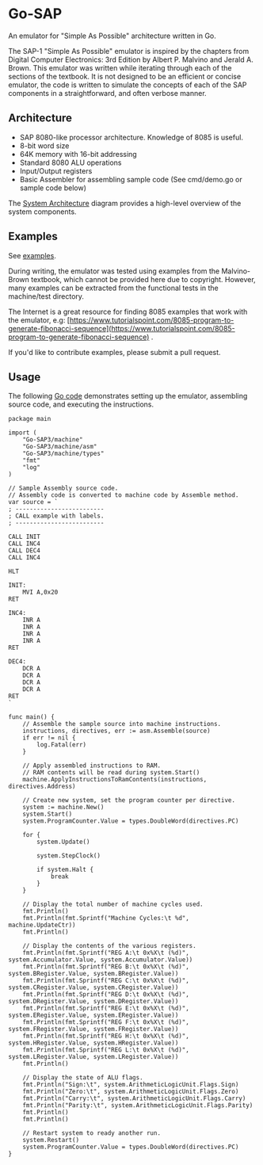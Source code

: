 # Go-SAP

An emulator for "Simple As Possible" architecture written in Go.

The SAP-1 "Simple As Possible" emulator is inspired by the chapters from Digital Computer Electronics: 3rd Edition by
Albert P. Malvino and Jerald A. Brown. This emulator was written while iterating through each of the sections of the
textbook. It is not designed to be an efficient or concise emulator, the code is written to simulate the concepts of
each of the SAP components in a straightforward, and often verbose manner.

## Architecture

- SAP 8080-like processor architecture. Knowledge of 8085 is useful.
- 8-bit word size
- 64K memory with 16-bit addressing
- Standard 8080 ALU operations
- Input/Output registers
- Basic Assembler for assembling sample code (See cmd/demo.go or sample code below)

The [System Architecture](docs/SAP_Overview.png) diagram provides a high-level overview of the system components.

## Examples

See [examples](src/examples.src).

During writing, the emulator was tested using examples from the Malvino-Brown textbook, which cannot be provided here
due to copyright. However, many examples can be extracted from the functional tests in the machine/test directory.

The Internet is a great resource for finding 8085 examples that work with the emulator,
e.g: [https://www.tutorialspoint.com/8085-program-to-generate-fibonacci-sequence](https://www.tutorialspoint.com/8085-program-to-generate-fibonacci-sequence)
.

If you'd like to contribute examples, please submit a pull request.

## Usage

The following [Go code](docs/example.go) demonstrates setting up the emulator, assembling source code, and executing the
instructions.

    package main
    
    import (
    	"Go-SAP3/machine"
    	"Go-SAP3/machine/asm"
    	"Go-SAP3/machine/types"
    	"fmt"
    	"log"
    )
    
    // Sample Assembly source code.
    // Assembly code is converted to machine code by Assemble method.
    var source = `
    ; -------------------------
    ; CALL example with labels.
    ; -------------------------
    
    CALL INIT
    CALL INC4
    CALL DEC4
    CALL INC4
    
    HLT
    
    INIT:
    	MVI A,0x20
    RET
    
    INC4:
    	INR A
    	INR A
    	INR A
    	INR A
    RET
    
    DEC4:
    	DCR A
    	DCR A
    	DCR A
    	DCR A
    RET
    `
    
    func main() {
    	// Assemble the sample source into machine instructions.
    	instructions, directives, err := asm.Assemble(source)
    	if err != nil {
    		log.Fatal(err)
    	}
    
    	// Apply assembled instructions to RAM.
    	// RAM contents will be read during system.Start()
    	machine.ApplyInstructionsToRamContents(instructions, directives.Address)
    
    	// Create new system, set the program counter per directive.
    	system := machine.New()
    	system.Start()
    	system.ProgramCounter.Value = types.DoubleWord(directives.PC)
    
    	for {
    		system.Update()
    
    		system.StepClock()
    
    		if system.Halt {
    			break
    		}
    	}
    
    	// Display the total number of machine cycles used.
    	fmt.Println()
    	fmt.Println(fmt.Sprintf("Machine Cycles:\t %d", machine.UpdateCtr))
    	fmt.Println()
    
    	// Display the contents of the various registers.
    	fmt.Println(fmt.Sprintf("REG A:\t 0x%X\t (%d)", system.Accumulator.Value, system.Accumulator.Value))
    	fmt.Println(fmt.Sprintf("REG B:\t 0x%X\t (%d)", system.BRegister.Value, system.BRegister.Value))
    	fmt.Println(fmt.Sprintf("REG C:\t 0x%X\t (%d)", system.CRegister.Value, system.CRegister.Value))
    	fmt.Println(fmt.Sprintf("REG D:\t 0x%X\t (%d)", system.DRegister.Value, system.DRegister.Value))
    	fmt.Println(fmt.Sprintf("REG E:\t 0x%X\t (%d)", system.ERegister.Value, system.ERegister.Value))
    	fmt.Println(fmt.Sprintf("REG F:\t 0x%X\t (%d)", system.FRegister.Value, system.FRegister.Value))
    	fmt.Println(fmt.Sprintf("REG H:\t 0x%X\t (%d)", system.HRegister.Value, system.HRegister.Value))
    	fmt.Println(fmt.Sprintf("REG L:\t 0x%X\t (%d)", system.LRegister.Value, system.LRegister.Value))
    	fmt.Println()
    
    	// Display the state of ALU flags.
    	fmt.Println("Sign:\t", system.ArithmeticLogicUnit.Flags.Sign)
    	fmt.Println("Zero:\t", system.ArithmeticLogicUnit.Flags.Zero)
    	fmt.Println("Carry:\t", system.ArithmeticLogicUnit.Flags.Carry)
    	fmt.Println("Parity:\t", system.ArithmeticLogicUnit.Flags.Parity)
    	fmt.Println()
    	fmt.Println()
    
    	// Restart system to ready another run.
    	system.Restart()
    	system.ProgramCounter.Value = types.DoubleWord(directives.PC)
    }
    